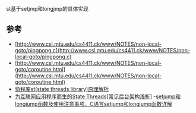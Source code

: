 st基于setjmp和longjmp的具体实现

## 参考

- [http://www.csl.mtu.edu/cs4411.ck/www/NOTES/non-local-goto/pingpong.c](http://www.csl.mtu.edu/cs4411.ck/www/NOTES/non-local-goto/pingpong.c)
- [http://www.csl.mtu.edu/cs4411.ck/www/NOTES/non-local-goto/coroutine.html](http://www.csl.mtu.edu/cs4411.ck/www/NOTES/non-local-goto/coroutine.html)
- [协程库st(state threads library)原理解析](https://www.cnblogs.com/NerdWill/p/6166220.html)
- [为互联网应用程序而生的State Threads[常见后台架构浅析]](https://github.com/zfengzhen/Blog/blob/master/article/%E4%B8%BA%E4%BA%92%E8%81%94%E7%BD%91%E5%BA%94%E7%94%A8%E7%A8%8B%E5%BA%8F%E8%80%8C%E7%94%9F%E7%9A%84State%20Threads%5B%E5%B8%B8%E8%A7%81%E5%90%8E%E5%8F%B0%E6%9E%B6%E6%9E%84%E6%B5%85%E6%9E%90%5D.md)
-[setjump和longjump函数及使用注意事项，C语言setjump和longjump函数详解](http://c.biancheng.net/view/389.html)
